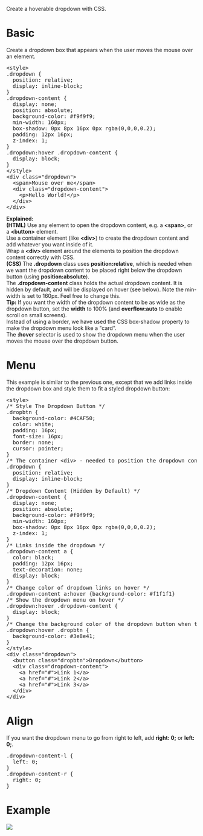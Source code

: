 Create a hoverable dropdown with CSS.
<h1>Basic</h1>
Create a dropdown box that appears when the user moves the mouse over an element.
<pre>
&lt;style&gt;
.dropdown {
  position: relative;
  display: inline-block;
}
.dropdown-content {
  display: none;
  position: absolute;
  background-color: #f9f9f9;
  min-width: 160px;
  box-shadow: 0px 8px 16px 0px rgba(0,0,0,0.2);
  padding: 12px 16px;
  z-index: 1;
}
.dropdown:hover .dropdown-content {
  display: block;
}
&lt;/style&gt;
&lt;div class="dropdown"&gt;
  &lt;span&gt;Mouse over me&lt;/span&gt;
  &lt;div class="dropdown-content"&gt;
    &lt;p&gt;Hello World!&lt;/p&gt;
  &lt;/div&gt;
&lt;/div&gt;
</pre>
<b>Explained:</b>
<br>
<b>(HTML)</b> Use any element to open the dropdown content, e.g. a <b>&lt;span&gt;</b>, or a <b>&lt;button&gt;</b> element.
<br>
Use a container element (like <b>&lt;div&gt;</b>) to create the dropdown content and add whatever you want inside of it.
<br>
Wrap a <b>&lt;div&gt;</b> element around the elements to position the dropdown content correctly with CSS.
<br>
<b>(CSS)</b> The <b>.dropdown</b> class uses <b>position:relative</b>, which is needed when we want the dropdown content to be placed right below the dropdown button (using <b>position:absolute</b>).
<br>
The <b>.dropdown-content</b> class holds the actual dropdown content. It is hidden by default, and will be displayed on hover (see below). Note the min-width is set to 160px. Feel free to change this.
<br>
<b>Tip:</b> If you want the width of the dropdown content to be as wide as the dropdown button, set the <b>width</b> to 100% (and <b>overflow:auto</b> to enable scroll on small screens).
<br>
Instead of using a border, we have used the CSS box-shadow property to make the dropdown menu look like a "card".
<br>
The <b>:hover</b> selector is used to show the dropdown menu when the user moves the mouse over the dropdown button.
<h1>Menu</h1>
This example is similar to the previous one, except that we add links inside the dropdown box and style them to fit a styled dropdown button:
<pre>
&lt;style&gt;
/* Style The Dropdown Button */
.dropbtn {
  background-color: #4CAF50;
  color: white;
  padding: 16px;
  font-size: 16px;
  border: none;
  cursor: pointer;
}
/* The container &lt;div&gt; - needed to position the dropdown content */
.dropdown {
  position: relative;
  display: inline-block;
}
/* Dropdown Content (Hidden by Default) */
.dropdown-content {
  display: none;
  position: absolute;
  background-color: #f9f9f9;
  min-width: 160px;
  box-shadow: 0px 8px 16px 0px rgba(0,0,0,0.2);
  z-index: 1;
}
/* Links inside the dropdown */
.dropdown-content a {
  color: black;
  padding: 12px 16px;
  text-decoration: none;
  display: block;
}
/* Change color of dropdown links on hover */
.dropdown-content a:hover {background-color: #f1f1f1}
/* Show the dropdown menu on hover */
.dropdown:hover .dropdown-content {
  display: block;
}
/* Change the background color of the dropdown button when the dropdown content is shown */
.dropdown:hover .dropbtn {
  background-color: #3e8e41;
}
&lt;/style&gt;
&lt;div class="dropdown"&gt;
  &lt;button class="dropbtn"&gt;Dropdown&lt;/button&gt;
  &lt;div class="dropdown-content"&gt;
    &lt;a href="#"&gt;Link 1&lt;/a&gt;
    &lt;a href="#"&gt;Link 2&lt;/a&gt;
    &lt;a href="#"&gt;Link 3&lt;/a&gt;
  &lt;/div&gt;
&lt;/div&gt;
</pre>
<h1>Align</h1>
If you want the dropdown menu to go from right to left, add <b>right: 0;</b> or <b>left: 0;</b>.
<pre>
.dropdown-content-l {
  left: 0;
}
.dropdown-content-r {
  right: 0;
}
</pre>
<h1>Example</h1>
<img src="https://i.imgur.com/JVutkwr.png">
